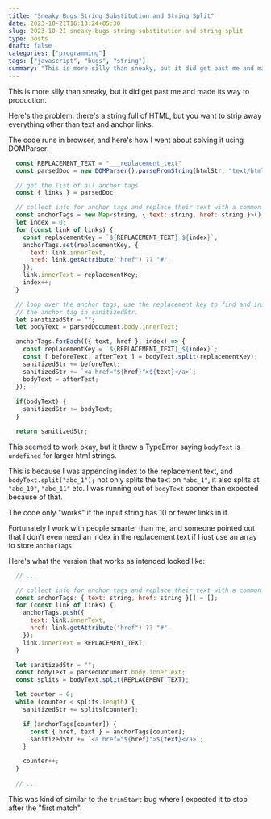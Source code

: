 ```yaml
---
title: "Sneaky Bugs String Substitution and String Split"
date: 2023-10-21T16:13:24+05:30
slug: 2023-10-21-sneaky-bugs-string-substitution-and-string-split
type: posts
draft: false
categories: ["programming"]
tags: ["javascript", "bugs", "string"]
summary: "This is more silly than sneaky, but it did get past me and made its way to production."
---
```


This is more silly than sneaky, but it did get past me and made its way to production.

Here's the problem: there's a string full of HTML, but you want to strip away everything other than text and anchor links.

The code runs in browser, and here's how I went about solving it using DOMParser:

```js
  const REPLACEMENT_TEXT = "___replacement_text"
  const parsedDoc = new DOMParser().parseFromString(htmlStr, "text/html");

  // get the list of all anchor tags
  const { links } = parsedDoc;

  // collect info for anchor tags and replace their text with a common replacement term
  const anchorTags = new Map<string, { text: string, href: string }>();
  let index = 0;
  for (const link of links) {
    const replacementKey = `${REPLACEMENT_TEXT}_${index}`;
    anchorTags.set(replacementKey, {
      text: link.innerText,
      href: link.getAttribute("href") ?? "#",
    });
    link.innerText = replacementKey;
    index++;
  }

  // loop over the anchor tags, use the replacement key to find and insert
  // the anchor tag in sanitizedStr.
  let sanitizedStr = "";
  let bodyText = parsedDocument.body.innerText;

  anchorTags.forEach(({ text, href }, index) => {
    const replacementKey = `${REPLACEMENT_TEXT}_${index}`;
    const [ beforeText, afterText ] = bodyText.split(replacementKey);
    sanitizedStr += beforeText;
    sanitizedStr += `<a href="${href}">${text}</a>`;
    bodyText = afterText;
  });
  
  if(bodyText) {
    sanitizedStr += bodyText;
  }

  return sanitizedStr;
```

This seemed to work okay, but it threw a TypeError saying `bodyText` is `undefined` for larger html strings.

This is because I was appending index to the replacement text, and `bodyText.split("abc_1");` not only splits the text on `"abc_1"`, it also splits at `"abc_10"`, `"abc_11"` etc. I was running out of `bodyText` sooner than expected because of that.

The code only "works" if the input string has 10 or fewer links in it.

Fortunately I work with people smarter than me, and someone pointed out that I don't even need an index in the replacement text if I just use an array to store `anchorTags`.

Here's what the version that works as intended looked like:

```js
  // ...

  // collect info for anchor tags and replace their text with a common replacement term
  const anchorTags: { text: string, href: string }[] = [];
  for (const link of links) {
    anchorTags.push({
      text: link.innerText,
      href: link.getAttribute("href") ?? "#",
    });
    link.innerText = REPLACEMENT_TEXT;
  }

  let sanitizedStr = "";
  const bodyText = parsedDocument.body.innerText;
  const splits = bodyText.split(REPLACEMENT_TEXT);

  let counter = 0;
  while (counter < splits.length) {
    sanitizedStr += splits[counter];

    if (anchorTags[counter]) {
      const { href, text } = anchorTags[counter];
      sanitizedStr += `<a href="${href}">${text}</a>`;
    }

    counter++;
  }
  
  // ...

```

This was kind of similar to the `trimStart` bug where I expected it to stop after the "first match".
